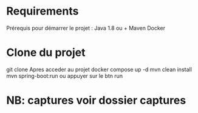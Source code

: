 # Requirements
Prérequis pour démarrer le projet :
Java 1.8 ou +
Maven
Docker

# Clone du projet
git clone 
Apres acceder au projet
docker compose up -d
mvn clean install
mvn spring-boot:run ou appuyer sur le btn run

# NB: captures voir dossier captures
